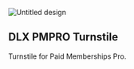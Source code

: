 ![Untitled design](https://github.com/DLXPlugins/dlx-pmpro-turnstile/assets/636521/5923f6e3-5f55-43d1-9ed6-d75abd92bb14)

## DLX PMPRO Turnstile

Turnstile for Paid Memberships Pro.
